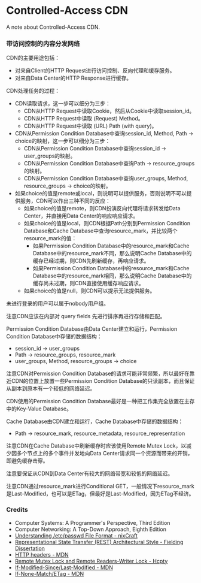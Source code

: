 # Controlled-Access CDN
A note about Controlled-Access CDN.

### 带访问控制的内容分发网络

CDN的主要用途包括：
- 对来自Client的HTTP Request进行访问控制、反向代理和缓存服务。
- 对来自Data Center的HTTP Response进行缓存。

CDN处理任务的过程：
- CDN读取请求，这一步可以细分为三步：
  - CDN从HTTP Request中读取Cookie，然后从Cookie中读取session_id。
  - CDN从HTTP Request中读取 (Request) Method。
  - CDN从HTTP Request中读取 (URL) Path (with query)。
- CDN从Permission Condition Database中查询session_id, Method, Path -> choice的映射，这一步可以细分为三步：
  - CDN从Permission Condition Database中查询session_id -> user_groups的映射。
  - CDN从Permission Condition Database中查询Path -> resource_groups的映射。
  - CDN从Permission Condition Database中查询user_groups, Method, resource_groups -> choice的映射。
- 如果choice的值是remote或local，则说明可以提供服务，否则说明不可以提供服务，CDN可以作出三种不同的反应：
  - 如果choice的值是remote，则CDN扮演反向代理将请求转发给Data Center，并直接用Data Center的响应响应请求。
  - 如果choice的值是local，则CDN根据Path分别到Permission Condition Database和Cache Database中查询resource_mark，并比较两个resource_mark的值：
    - 如果Permission Condition Database中的resource_mark和Cache Database中的resource_mark不同，那么说明Cache Database中的缓存已经过期，则CDN先刷新缓存，再响应请求。
    - 如果Permission Condition Database中的resource_mark和Cache Database中的resource_mark相同，那么说明Cache Database中的缓存尚未过期，则CDN直接使用缓存响应请求。
  - 如果choice的值是null，则CDN可以提示无法提供服务。

未进行登录的用户可以属于nobody用户组。

注意CDN应该在内部对 query fields 先进行排序再进行存储和匹配。

Permission Condition Database由Data Center建立和运行，Permission Condition Database中存储的数据结构：
- session_id -> user_groups
- Path -> resource_groups, resource_mark
- user_groups, Method, resource_groups -> choice

注意CDN对Permission Condition Database的请求可能非常频繁，所以最好在靠近CDN的位置上放置一些Permission Condition Database的只读副本，而且保证从副本到原本有一个较低的网络延迟。

CDN使用的Permission Condition Database最好是一种把工作集完全放置在主存中的Key-Value Database。

Cache Database由CDN建立和运行，Cache Database中存储的数据结构：
- Path -> resource_mark, resource_metadata, resource_representation

注意CDN在Cache Database中刷新缓存时应该使用Remote Mutex Lock，以减少因多个节点上的多个事件并发地向Data Center请求同一个资源而带来的开销，即避免缓存击穿。

注意要保证从CDN到Data Center有较大的网络带宽和较低的网络延迟。

注意CDN通过resource_mark进行Conditional GET，一般情况下resource_mark是Last-Modified，也可以是ETag，但最好是Last-Modified，因为ETag不经济。

### Credits
- Computer Systems: A Programmer's Perspective, Third Edition
- Computer Networking: A Top-Down Approach, Eighth Edition
- [Understanding /etc/passwd File Format - nixCraft](https://www.cyberciti.biz/faq/understanding-etcpasswd-file-format)
- [Representational State Transfer (REST) Architectural Style - Fielding Dissertation](https://ics.uci.edu/~fielding/pubs/dissertation/rest_arch_style.htm)
- [HTTP headers - MDN](https://developer.mozilla.org/en-US/docs/Web/HTTP/Headers)
- [Remote Mutex Lock and Remote Readers-Writer Lock - Hcpty](https://github.com/hcpty/remote-mutex-lock-and-remote-readers-writer-lock)
- [If-Modified-Since/Last-Modified - MDN](https://developer.mozilla.org/en-US/docs/Web/HTTP/Headers/If-Modified-Since)
- [If-None-Match/ETag - MDN](https://developer.mozilla.org/en-US/docs/Web/HTTP/Headers/If-None-Match)
